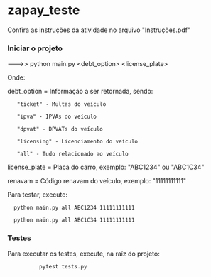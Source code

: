 # zapay_teste

Confira as instruções da atividade no arquivo "Instruções.pdf"

### Iniciar o projeto

--->> python main.py <debt_option> <license_plate> <renavam>

Onde:


debt_option = Informação a ser retornada, sendo:


       
       "ticket" - Multas do veículo
       
       "ipva" - IPVAs do veículo
       
       "dpvat" - DPVATs do veículo
       
       "licensing" - Licenciamento do veículo
       
       "all" - Tudo relacionado ao veículo
       
       
       
license_plate = Placa do carro, exemplo: "ABC1234" ou "ABC1C34"

renavam = Código renavam do veículo, exemplo: "11111111111"

Para testar, execute:

      python main.py all ABC1234 11111111111
      
      python main.py all ABC1C34 11111111111



### Testes

Para executar os testes, execute, na raíz do projeto:

              pytest tests.py
